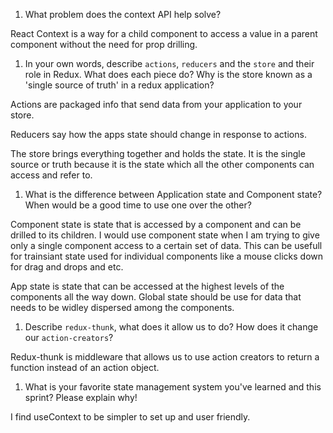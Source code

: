 1. What problem does the context API help solve?

React Context is a way for a child component to access a value in a parent component without the need for prop drilling.

1. In your own words, describe `actions`, `reducers` and the `store` and their role in Redux. What does each piece do? Why is the store known as a 'single source of truth' in a redux application?

Actions are packaged info that send data from your application to your store.

Reducers say how the apps state should change in response to actions.

The store brings everything together and holds the state.  It is the single source or truth because it is the state which all the other components can access and refer to.

1. What is the difference between Application state and Component state? When would be a good time to use one over the other?

Component state is state that is accessed by a component and can be drilled to its children.
I would use component state when I am trying to give only a single component access to a certain set of data.  This can be usefull for trainsiant state used for individual components like a mouse clicks down for drag and drops and etc.  

App state is state that can be accessed at the highest levels of the components all the way down.  Global state should be use for data that needs to be widley dispersed among the components.

1. Describe `redux-thunk`, what does it allow us to do? How does it change our `action-creators`?

Redux-thunk is middleware that allows us to use action creators to return a function instead of an action object.

1. What is your favorite state management system you've learned and this sprint? Please explain why!

I find useContext to be simpler to set up and user friendly.
